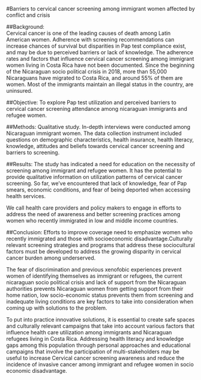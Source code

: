 #Barriers to cervical cancer screening among immigrant women affected by conflict and crisis 

##Background:  
Cervical cancer is one of the leading causes of death among Latin American women. Adherence with screening recommendations can increase chances of survival but disparities in Pap test compliance exist, and may be due to perceived barriers or lack of knowledge. The adherence rates and factors that influence cervical cancer screening among immigrant women living in Costa Rica have not been documented. Since the beginning of the Nicaraguan socio political crisis in 2018, more than 55,000 Nicaraguans have migrated to Costa Rica, and around 55% of them are women. Most of the immigrants maintain an illegal status in the country, are uninsured. 


##Objective: 
To explore Pap test utilization and perceived barriers to cervical cancer screening attendance among nicaraguan immigrants and refugee women. 

##Methods: 
Qualitative study. In-depth interviews were conducted among Nicaraguan immigrant women. The data collection instrument included questions on demographic characteristics, health insurance, health literacy, knowledge, attitudes and beliefs towards cervical cancer screening and barriers to screening.


##Results: 
The study has indicated a need for education on the necessity of screening among immigrant and refugee women. It has the potential to provide qualitative information on utilization patterns of cervical cancer screening. So far, we’ve encountered that lack of knowledge, fear of Pap smears, economic conditions, and fear of being deported when accessing health services.

We call health care providers and policy makers to engage in efforts to address the need of awareness and better screening practices among women who recently immigrated in low and middle income countries. 


##Conclusion:
Efforts to improve coverage need to emphasize women who recently immigrated and those with socioeconomic disadvantage.Culturally relevant screening strategies and programs that address these sociocultural factors must be developed to address the growing disparity in cervical cancer burden among underserved. 

The fear of discrimination and previous xenofobic experiences prevent women of identifying themselves as immigrant or refugees, the current nicaraguan socio political crisis and lack of support from the Nicaraguan authorities prevents Nicaraguan women from getting support from their home nation, low socio-economic status prevents them from screening and inadequate living conditions are key factors to take into consideration when coming up with solutions to the problem. 

To put into practice innovative solutions, it is essential to create safe spaces and culturally relevant campaigns that take into account various factors that influence health care utilization among immigrants and Nicaraguan refugees living in Costa Rica. Addressing health literacy and knowledge gaps among this population through personal approaches and educational campaigns that involve the participation of multi-stakeholders may be useful to increase Cervical cancer screening awareness and reduce the incidence of invasive cancer among immigrant and refugee women in socio economic disadvantage. 
